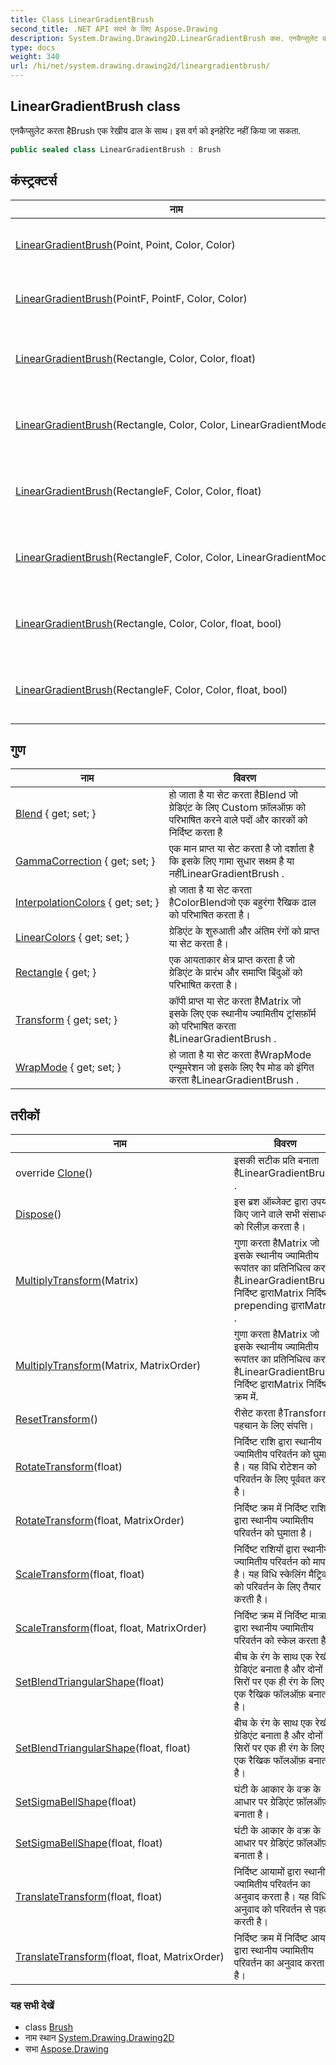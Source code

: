 ```yaml
---
title: Class LinearGradientBrush
second_title: .NET API संदर्भ के लिए Aspose.Drawing
description: System.Drawing.Drawing2D.LinearGradientBrush कक्ष. एनकैप्सुलेट करत हैBrush एक रेखय ढल के सथ इस वर्ग क इनहेरट नहं कय ज सकत.
type: docs
weight: 340
url: /hi/net/system.drawing.drawing2d/lineargradientbrush/
---
```

## LinearGradientBrush class

एनकैप्सुलेट करता हैBrush एक रेखीय ढाल के साथ। इस वर्ग को इनहेरिट नहीं किया जा सकता.

```csharp
public sealed class LinearGradientBrush : Brush
```

## कंस्ट्रक्टर्स

| नाम | विवरण |
| --- | --- |
| [LinearGradientBrush](lineargradientbrush/#constructor)(Point, Point, Color, Color) | का एक नया उदाहरण प्रारंभ करता है`LinearGradientBrush` वर्ग निर्दिष्ट बिंदुओं और रंगों के साथ। |
| [LinearGradientBrush](lineargradientbrush/#constructor_1)(PointF, PointF, Color, Color) | का एक नया उदाहरण प्रारंभ करता है`LinearGradientBrush` वर्ग निर्दिष्ट बिंदुओं और रंगों के साथ। |
| [LinearGradientBrush](lineargradientbrush/#constructor_2)(Rectangle, Color, Color, float) | का एक नया उदाहरण प्रारंभ करता है`LinearGradientBrush`एक आयत के आधार पर वर्ग, शुरू और समाप्त रंग, और एक ओरिएंटेशन कोण। |
| [LinearGradientBrush](lineargradientbrush/#constructor_4)(Rectangle, Color, Color, LinearGradientMode) | का एक नया उदाहरण प्रारंभ करता है`LinearGradientBrush` वर्ग एक आयत के आधार पर, प्रारंभ और समाप्त रंग, और अभिविन्यास। |
| [LinearGradientBrush](lineargradientbrush/#constructor_5)(RectangleF, Color, Color, float) | का एक नया उदाहरण प्रारंभ करता है`LinearGradientBrush`एक आयत के आधार पर वर्ग, शुरू और समाप्त रंग, और एक ओरिएंटेशन कोण। |
| [LinearGradientBrush](lineargradientbrush/#constructor_7)(RectangleF, Color, Color, LinearGradientMode) | का एक नया उदाहरण प्रारंभ करता है`LinearGradientBrush` एक आयत पर आधारित वर्ग, शुरू और समाप्त होने वाले रंग, और एक ओरिएंटेशन मोड। |
| [LinearGradientBrush](lineargradientbrush/#constructor_3)(Rectangle, Color, Color, float, bool) | का एक नया उदाहरण प्रारंभ करता है`LinearGradientBrush`एक आयत के आधार पर वर्ग, शुरू और समाप्त रंग, और एक ओरिएंटेशन कोण। |
| [LinearGradientBrush](lineargradientbrush/#constructor_6)(RectangleF, Color, Color, float, bool) | का एक नया उदाहरण प्रारंभ करता है`LinearGradientBrush`एक आयत के आधार पर वर्ग, शुरू और समाप्त रंग, और एक ओरिएंटेशन कोण। |

## गुण

| नाम | विवरण |
| --- | --- |
| [Blend](../../system.drawing.drawing2d/lineargradientbrush/blend/) { get; set; } | हो जाता है या सेट करता हैBlend जो ग्रेडिएंट के लिए Custom फ़ॉलऑफ़ को परिभाषित करने वाले पदों और कारकों को निर्दिष्ट करता है |
| [GammaCorrection](../../system.drawing.drawing2d/lineargradientbrush/gammacorrection/) { get; set; } | एक मान प्राप्त या सेट करता है जो दर्शाता है कि इसके लिए गामा सुधार सक्षम है या नहींLinearGradientBrush . |
| [InterpolationColors](../../system.drawing.drawing2d/lineargradientbrush/interpolationcolors/) { get; set; } | हो जाता है या सेट करता हैColorBlendजो एक बहुरंगा रैखिक ढाल को परिभाषित करता है। |
| [LinearColors](../../system.drawing.drawing2d/lineargradientbrush/linearcolors/) { get; set; } | ग्रेडिएंट के शुरुआती और अंतिम रंगों को प्राप्त या सेट करता है। |
| [Rectangle](../../system.drawing.drawing2d/lineargradientbrush/rectangle/) { get; } | एक आयताकार क्षेत्र प्राप्त करता है जो ग्रेडिएंट के प्रारंभ और समाप्ति बिंदुओं को परिभाषित करता है। |
| [Transform](../../system.drawing.drawing2d/lineargradientbrush/transform/) { get; set; } | कॉपी प्राप्त या सेट करता हैMatrix जो इसके लिए एक स्थानीय ज्यामितीय ट्रांसफ़ॉर्म को परिभाषित करता हैLinearGradientBrush . |
| [WrapMode](../../system.drawing.drawing2d/lineargradientbrush/wrapmode/) { get; set; } | हो जाता है या सेट करता हैWrapMode एन्यूमरेशन जो इसके लिए रैप मोड को इंगित करता हैLinearGradientBrush . |

## तरीकों

| नाम | विवरण |
| --- | --- |
| override [Clone](../../system.drawing.drawing2d/lineargradientbrush/clone/)() | इसकी सटीक प्रति बनाता हैLinearGradientBrush . |
| [Dispose](../../system.drawing/brush/dispose/)() | इस ब्रश ऑब्जेक्ट द्वारा उपयोग किए जाने वाले सभी संसाधनों को रिलीज़ करता है। |
| [MultiplyTransform](../../system.drawing.drawing2d/lineargradientbrush/multiplytransform/#multiplytransform)(Matrix) | गुणा करता हैMatrix जो इसके स्थानीय ज्यामितीय रूपांतर का प्रतिनिधित्व करता हैLinearGradientBrush निर्दिष्ट द्वाराMatrix निर्दिष्ट prepending द्वाराMatrix . |
| [MultiplyTransform](../../system.drawing.drawing2d/lineargradientbrush/multiplytransform/#multiplytransform_1)(Matrix, MatrixOrder) | गुणा करता हैMatrix जो इसके स्थानीय ज्यामितीय रूपांतर का प्रतिनिधित्व करता हैLinearGradientBrush निर्दिष्ट द्वाराMatrix निर्दिष्ट क्रम में. |
| [ResetTransform](../../system.drawing.drawing2d/lineargradientbrush/resettransform/)() | रीसेट करता हैTransform पहचान के लिए संपत्ति। |
| [RotateTransform](../../system.drawing.drawing2d/lineargradientbrush/rotatetransform/#rotatetransform)(float) | निर्दिष्ट राशि द्वारा स्थानीय ज्यामितीय परिवर्तन को घुमाता है। यह विधि रोटेशन को परिवर्तन के लिए पूर्ववत करती है। |
| [RotateTransform](../../system.drawing.drawing2d/lineargradientbrush/rotatetransform/#rotatetransform_1)(float, MatrixOrder) | निर्दिष्ट क्रम में निर्दिष्ट राशि द्वारा स्थानीय ज्यामितीय परिवर्तन को घुमाता है। |
| [ScaleTransform](../../system.drawing.drawing2d/lineargradientbrush/scaletransform/#scaletransform)(float, float) | निर्दिष्ट राशियों द्वारा स्थानीय ज्यामितीय परिवर्तन को मापता है। यह विधि स्केलिंग मैट्रिक्स को परिवर्तन के लिए तैयार करती है। |
| [ScaleTransform](../../system.drawing.drawing2d/lineargradientbrush/scaletransform/#scaletransform_1)(float, float, MatrixOrder) | निर्दिष्ट क्रम में निर्दिष्ट मात्रा द्वारा स्थानीय ज्यामितीय परिवर्तन को स्केल करता है। |
| [SetBlendTriangularShape](../../system.drawing.drawing2d/lineargradientbrush/setblendtriangularshape/#setblendtriangularshape)(float) | बीच के रंग के साथ एक रेखीय ग्रेडिएंट बनाता है और दोनों सिरों पर एक ही रंग के लिए एक रैखिक फॉलऑफ़ बनाता है। |
| [SetBlendTriangularShape](../../system.drawing.drawing2d/lineargradientbrush/setblendtriangularshape/#setblendtriangularshape_1)(float, float) | बीच के रंग के साथ एक रेखीय ग्रेडिएंट बनाता है और दोनों सिरों पर एक ही रंग के लिए एक रैखिक फॉलऑफ़ बनाता है। |
| [SetSigmaBellShape](../../system.drawing.drawing2d/lineargradientbrush/setsigmabellshape/#setsigmabellshape)(float) | घंटी के आकार के वक्र के आधार पर ग्रेडिएंट फ़ॉलऑफ़ बनाता है। |
| [SetSigmaBellShape](../../system.drawing.drawing2d/lineargradientbrush/setsigmabellshape/#setsigmabellshape_1)(float, float) | घंटी के आकार के वक्र के आधार पर ग्रेडिएंट फ़ॉलऑफ़ बनाता है। |
| [TranslateTransform](../../system.drawing.drawing2d/lineargradientbrush/translatetransform/#translatetransform)(float, float) | निर्दिष्ट आयामों द्वारा स्थानीय ज्यामितीय परिवर्तन का अनुवाद करता है। यह विधि अनुवाद को परिवर्तन से पहले करती है। |
| [TranslateTransform](../../system.drawing.drawing2d/lineargradientbrush/translatetransform/#translatetransform_1)(float, float, MatrixOrder) | निर्दिष्ट क्रम में निर्दिष्ट आयामों द्वारा स्थानीय ज्यामितीय परिवर्तन का अनुवाद करता है। |

### यह सभी देखें

* class [Brush](../../system.drawing/brush/)
* नाम स्थान [System.Drawing.Drawing2D](../../system.drawing.drawing2d/)
* सभा [Aspose.Drawing](../../)


